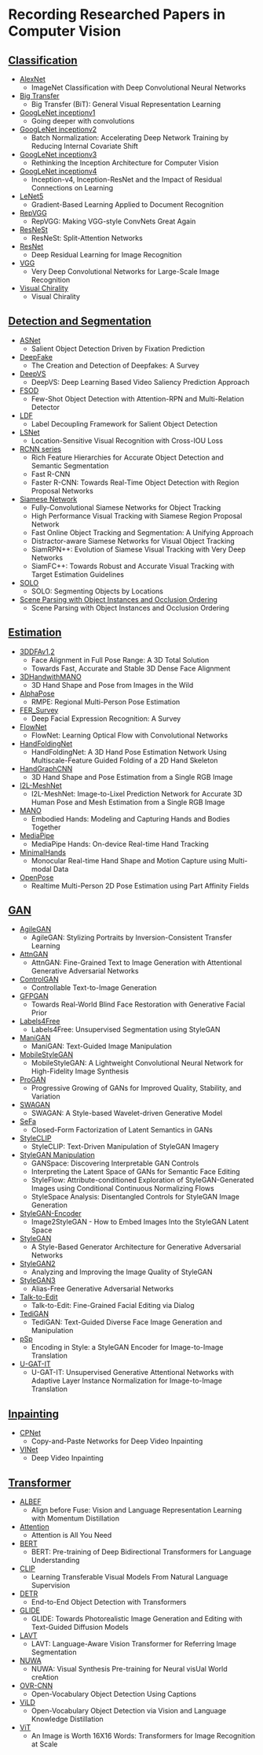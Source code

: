 # Recording Researched Papers in Computer Vision

## [Classification](https://github.com/HansJinJym/CV_paper/tree/master/Classification)
- [AlexNet](https://github.com/HansJinJym/CV_paper/tree/master/Classification/AlexNet)
    - ImageNet Classification with Deep Convolutional Neural Networks
- [Big Transfer](https://github.com/HansJinJym/CV_paper/tree/master/Classification/Big%20Transfer)
	- Big Transfer (BiT): General Visual Representation Learning
- [GoogLeNet inceptionv1](https://github.com/HansJinJym/CV_paper/tree/master/Classification/GoogLeNet%20inceptionv1)
    - Going deeper with convolutions
- [GoogLeNet inceptionv2](https://github.com/HansJinJym/CV_paper/tree/master/Classification/GoogLeNet%20inceptionv2)
    - Batch Normalization: Accelerating Deep Network Training by Reducing Internal Covariate Shift
- [GoogLeNet inceptionv3](https://github.com/HansJinJym/CV_paper/tree/master/Classification/GoogLeNet%20inceptionv3)
    - Rethinking the Inception Architecture for Computer Vision
- [GoogLeNet inceptionv4](https://github.com/HansJinJym/CV_paper/tree/master/Classification/GoogLeNet%20inceptionv4)
    - Inception-v4, Inception-ResNet and the Impact of Residual Connections on Learning
- [LeNet5](https://github.com/HansJinJym/CV_paper/tree/master/Classification/LeNet5)
    - Gradient-Based Learning Applied to Document Recognition
- [RepVGG](https://github.com/HansJinJym/CV_paper/tree/master/Classification/RepVGG)
	- RepVGG: Making VGG-style ConvNets Great Again
- [ResNeSt](https://github.com/HansJinJym/CV_paper/tree/master/Classification/ResNeSt)
    - ResNeSt: Split-Attention Networks
- [ResNet](https://github.com/HansJinJym/CV_paper/tree/master/Classification/ResNet)
    - Deep Residual Learning for Image Recognition
- [VGG](https://github.com/HansJinJym/CV_paper/tree/master/Classification/VGG)
	- Very Deep Convolutional Networks for Large-Scale Image Recognition
- [Visual Chirality](https://github.com/HansJinJym/CV_paper/tree/master/Classification/Visual%20Chirality)
	- Visual Chirality

## [Detection and Segmentation](https://github.com/HansJinJym/CV_paper/tree/master/Detection%20and%20Segmentation)
- [ASNet](https://github.com/HansJinJym/CV_paper/tree/master/Detection%20and%20Segmentation/ASNet)
	- Salient Object Detection Driven by Fixation Prediction
- [DeepFake](https://github.com/HansJinJym/CV_paper/tree/master/Detection%20and%20Segmentation/DeepFake)
    - The Creation and Detection of Deepfakes: A Survey
- [DeepVS](https://github.com/HansJinJym/CV_paper/tree/master/Detection%20and%20Segmentation/DeepVS)
	- DeepVS:  Deep Learning Based Video Saliency Prediction Approach
- [FSOD](https://github.com/HansJinJym/CV_paper/tree/master/Detection%20and%20Segmentation/FSOD)
    - Few-Shot Object Detection with Attention-RPN and Multi-Relation Detector
- [LDF](https://github.com/HansJinJym/CV_paper/tree/master/Detection%20and%20Segmentation/LDF)
	- Label Decoupling Framework for Salient Object Detection
- [LSNet](https://github.com/HansJinJym/CV_paper/tree/master/Detection%20and%20Segmentation/LSNet)
	- Location-Sensitive Visual Recognition with Cross-IOU Loss
- [RCNN series](https://github.com/HansJinJym/CV_paper/tree/master/Detection%20and%20Segmentation/RCNN%20series)
    - Rich Feature Hierarchies for Accurate Object Detection and Semantic Segmentation
    - Fast R-CNN
    - Faster R-CNN: Towards Real-Time Object Detection with Region Proposal Networks
- [Siamese Network](https://github.com/HansJinJym/CV_paper/tree/master/Detection%20and%20Segmentation/Siamese%20Network)
    - Fully-Convolutional Siamese Networks for Object Tracking
    - High Performance Visual Tracking with Siamese Region Proposal Network
    - Fast Online Object Tracking and Segmentation: A Unifying Approach
    - Distractor-aware Siamese Networks for Visual Object Tracking
    - SiamRPN++: Evolution of Siamese Visual Tracking with Very Deep Networks
    - SiamFC++: Towards Robust and Accurate Visual Tracking with Target Estimation Guidelines
- [SOLO](https://github.com/HansJinJym/CV_paper/tree/master/Detection%20and%20Segmentation/SOLO)
    - SOLO: Segmenting Objects by Locations
- [Scene Parsing with Object Instances and Occlusion Ordering](https://github.com/HansJinJym/CV_paper/tree/master/Detection%20and%20Segmentation/Scene%20Parsing%20with%20Object%20Instances%20and%20Occlusion%20Ordering)
    - Scene Parsing with Object Instances and Occlusion Ordering

## [Estimation](https://github.com/HansJinJym/CV_paper/tree/master/Estimation)
- [3DDFAv1,2](https://github.com/HansJinJym/CV_paper/tree/master/Estimation/3DDFAv1%2C2)
    - Face Alignment in Full Pose Range: A 3D Total Solution
    - Towards Fast, Accurate and Stable 3D Dense Face Alignment
- [3DHandwithMANO](https://github.com/HansJinJym/CV_paper/tree/master/Estimation/3DHandwithMANO)
    - 3D Hand Shape and Pose from Images in the Wild
- [AlphaPose](https://github.com/HansJinJym/CV_paper/tree/master/Estimation/AlphaPose)
	- RMPE: Regional Multi-Person Pose Estimation
- [FER_Survey](https://github.com/HansJinJym/CV_paper/tree/master/Estimation/FER_Survey)
    - Deep Facial Expression Recognition: A Survey
- [FlowNet](https://github.com/HansJinJym/CV_paper/tree/master/Estimation/FlowNet)
	- FlowNet: Learning Optical Flow with Convolutional Networks
- [HandFoldingNet](https://github.com/HansJinJym/CV_paper/tree/master/Estimation/HandFoldingNet)
    - HandFoldingNet: A 3D Hand Pose Estimation Network Using Multiscale-Feature Guided Folding of a 2D Hand Skeleton
- [HandGraphCNN](https://github.com/HansJinJym/CV_paper/tree/master/Estimation/HandGraphCNN)
    - 3D Hand Shape and Pose Estimation from a Single RGB Image
- [I2L-MeshNet](https://github.com/HansJinJym/CV_paper/tree/master/Estimation/I2L-MeshNet)
    - I2L-MeshNet: Image-to-Lixel Prediction Network for Accurate 3D Human Pose and Mesh Estimation from a Single RGB Image
- [MANO](https://github.com/HansJinJym/CV_paper/tree/master/Estimation/MANO)
    - Embodied Hands: Modeling and Capturing Hands and Bodies Together
- [MediaPipe](https://github.com/HansJinJym/CV_paper/tree/master/Estimation/MediaPipe)
    - MediaPipe Hands: On-device Real-time Hand Tracking
- [MinimalHands](https://github.com/HansJinJym/CV_paper/tree/master/Estimation/MinimalHands)
    - Monocular Real-time Hand Shape and Motion Capture using Multi-modal Data
- [OpenPose](https://github.com/HansJinJym/CV_paper/tree/master/Estimation/OpenPose)
	- Realtime Multi-Person 2D Pose Estimation using Part Affinity Fields

## [GAN](https://github.com/HansJinJym/CV_paper/tree/master/Generative%20Adversarial%20Networks%20(GAN))
- [AgileGAN](https://github.com/HansJinJym/CV_paper/tree/master/Generative%20Adversarial%20Networks%20(GAN)/AgileGAN)
	- AgileGAN: Stylizing Portraits by Inversion-Consistent Transfer Learning
- [AttnGAN](https://github.com/HansJinJym/CV_paper/tree/master/Generative%20Adversarial%20Networks%20(GAN)/AttnGAN)
    - AttnGAN: Fine-Grained Text to Image Generation with Attentional Generative Adversarial Networks
- [ControlGAN](https://github.com/HansJinJym/CV_paper/tree/master/Generative%20Adversarial%20Networks%20(GAN)/ControlGAN)
    - Controllable Text-to-Image Generation
- [GFPGAN](https://github.com/HansJinJym/CV_paper/tree/master/Generative%20Adversarial%20Networks%20(GAN)/GFPGAN)
	- Towards Real-World Blind Face Restoration with Generative Facial Prior
- [Labels4Free](https://github.com/HansJinJym/CV_paper/tree/master/Generative%20Adversarial%20Networks%20(GAN)/Labels4Free)
	- Labels4Free: Unsupervised Segmentation using StyleGAN
- [ManiGAN](https://github.com/HansJinJym/CV_paper/tree/master/Generative%20Adversarial%20Networks%20(GAN)/ManiGAN)
    - ManiGAN: Text-Guided Image Manipulation
- [MobileStyleGAN](https://github.com/HansJinJym/CV_paper/tree/master/Generative%20Adversarial%20Networks%20(GAN)/MobileStyleGAN)
	- MobileStyleGAN: A Lightweight Convolutional Neural Network for High-Fidelity Image Synthesis
- [ProGAN](https://github.com/HansJinJym/CV_paper/tree/master/Generative%20Adversarial%20Networks%20(GAN)/ProGAN)
	- Progressive Growing of GANs for Improved Quality, Stability, and Variation
- [SWAGAN](https://github.com/HansJinJym/CV_paper/tree/master/Generative%20Adversarial%20Networks%20(GAN)/SWAGAN)
    - SWAGAN: A Style-based Wavelet-driven Generative Model
- [SeFa](https://github.com/HansJinJym/CV_paper/tree/master/Generative%20Adversarial%20Networks%20(GAN)/SeFa)
	- Closed-Form Factorization of Latent Semantics in GANs
- [StyleCLIP](https://github.com/HansJinJym/CV_paper/tree/master/Generative%20Adversarial%20Networks%20(GAN)/StyleCLIP)
    - StyleCLIP: Text-Driven Manipulation of StyleGAN Imagery
- [StyleGAN Manipulation](https://github.com/HansJinJym/CV_paper/tree/master/Generative%20Adversarial%20Networks%20(GAN)/StyleGAN%20Manipulation)
    - GANSpace: Discovering Interpretable GAN Controls
    - Interpreting the Latent Space of GANs for Semantic Face Editing
    - StyleFlow: Attribute-conditioned Exploration of StyleGAN-Generated Images using Conditional Continuous Normalizing Flows
    - StyleSpace Analysis: Disentangled Controls for StyleGAN Image Generation
- [StyleGAN-Encoder](https://github.com/HansJinJym/CV_paper/tree/master/Generative%20Adversarial%20Networks%20(GAN)/StyleGAN-Encoder)
	- Image2StyleGAN - How to Embed Images Into the StyleGAN Latent Space
- [StyleGAN](https://github.com/HansJinJym/CV_paper/tree/master/Generative%20Adversarial%20Networks%20(GAN)/StyleGAN)
	- A Style-Based Generator Architecture for Generative Adversarial Networks
- [StyleGAN2](https://github.com/HansJinJym/CV_paper/tree/master/Generative%20Adversarial%20Networks%20(GAN)/StyleGAN2)
	- Analyzing and Improving the Image Quality of StyleGAN
- [StyleGAN3](https://github.com/HansJinJym/CV_paper/tree/master/Generative%20Adversarial%20Networks%20(GAN)/StyleGAN3)
    - Alias-Free Generative Adversarial Networks
- [Talk-to-Edit](https://github.com/HansJinJym/CV_paper/tree/master/Generative%20Adversarial%20Networks%20(GAN)/Talk-to-Edit)
    - Talk-to-Edit: Fine-Grained Facial Editing via Dialog
- [TediGAN](https://github.com/HansJinJym/CV_paper/tree/master/Generative%20Adversarial%20Networks%20(GAN)/TediGAN)
    - TediGAN: Text-Guided Diverse Face Image Generation and Manipulation
- [pSp](https://github.com/HansJinJym/CV_paper/tree/master/Generative%20Adversarial%20Networks%20(GAN)/pSp)
    - Encoding in Style: a StyleGAN Encoder for Image-to-Image Translation
- [U-GAT-IT](https://github.com/HansJinJym/CV_paper/tree/master/Generative%20Adversarial%20Networks%20(GAN)/U-GAT-IT)
    - U-GAT-IT: Unsupervised Generative Attentional Networks with Adaptive Layer Instance Normalization for Image-to-Image Translation

## [Inpainting](https://github.com/HansJinJym/CV_paper/tree/master/Inpainting)
- [CPNet](https://github.com/HansJinJym/CV_paper/tree/master/Inpainting/CPNet)
	- Copy-and-Paste Networks for Deep Video Inpainting
- [VINet](https://github.com/HansJinJym/CV_paper/tree/master/Inpainting/VINet)
	- Deep Video Inpainting

## [Transformer](https://github.com/HansJinJym/CV_paper/tree/master/Transformer)
- [ALBEF](https://github.com/HansJinJym/CV_paper/tree/master/Transformer/ALBEF)
    - Align before Fuse: Vision and Language Representation Learning with Momentum Distillation
- [Attention](https://github.com/HansJinJym/CV_paper/tree/master/Transformer/Attention)
	- Attention is All You Need
- [BERT](https://github.com/HansJinJym/CV_paper/tree/master/Transformer/BERT)
    - BERT: Pre-training of Deep Bidirectional Transformers for Language Understanding
- [CLIP](https://github.com/HansJinJym/CV_paper/tree/master/Transformer/CLIP)
    - Learning Transferable Visual Models From Natural Language Supervision
- [DETR](https://github.com/HansJinJym/CV_paper/tree/master/Transformer/DETR)
	- End-to-End Object Detection with Transformers
- [GLIDE](https://github.com/HansJinJym/CV_paper/tree/master/Transformer/GLIDE)
    - GLIDE: Towards Photorealistic Image Generation and Editing with Text-Guided Diffusion Models
- [LAVT](https://github.com/HansJinJym/CV_paper/tree/master/Transformer/LAVT)
    - LAVT: Language-Aware Vision Transformer for Referring Image Segmentation
- [NUWA](https://github.com/HansJinJym/CV_paper/tree/master/Transformer/NUWA)
    - NUWA: Visual Synthesis Pre-training for Neural visUal World creAtion
- [OVR-CNN](https://github.com/HansJinJym/CV_paper/tree/master/Transformer/OVR-CNN)
    - Open-Vocabulary Object Detection Using Captions
- [ViLD](https://github.com/HansJinJym/CV_paper/tree/master/Transformer/ViLD)
    - Open-Vocabulary Object Detection via Vision and Language Knowledge Distillation
- [ViT](https://github.com/HansJinJym/CV_paper/tree/master/Transformer/ViT)
    - An Image is Worth 16X16 Words: Transformers for Image Recognition at Scale